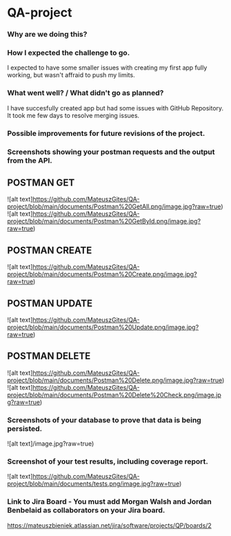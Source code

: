 # QA-project

### Why are we doing this? 


### How I expected the challenge to go. 
I expected to have some smaller issues with creating my first app fully working, but wasn't affraid to push my limits.

### What went well? / What didn't go as planned? 
I have succesfully created app but had some issues with GitHub Repository. It took me few days to resolve merging issues.

### Possible improvements for future revisions of the project. 


### Screenshots showing your postman requests and the output from the API.
## POSTMAN GET
![alt text]https://github.com/MateuszGites/QA-project/blob/main/documents/Postman%20GetAll.png/image.jpg?raw=true)
![alt text]https://github.com/MateuszGites/QA-project/blob/main/documents/Postman%20GetById.png/image.jpg?raw=true)
## POSTMAN CREATE
![alt text]https://github.com/MateuszGites/QA-project/blob/main/documents/Postman%20Create.png/image.jpg?raw=true)
## POSTMAN UPDATE
![alt text]https://github.com/MateuszGites/QA-project/blob/main/documents/Postman%20Update.png/image.jpg?raw=true)
## POSTMAN DELETE
![alt text]https://github.com/MateuszGites/QA-project/blob/main/documents/Postman%20Delete.png/image.jpg?raw=true)
![alt text]https://github.com/MateuszGites/QA-project/blob/main/documents/Postman%20Delete%20Check.png/image.jpg?raw=true)

### Screenshots of your database to prove that data is being persisted. 
![alt text]/image.jpg?raw=true)

### Screenshot of your test results, including coverage report. 
![alt text]https://github.com/MateuszGites/QA-project/blob/main/documents/tests.png/image.jpg?raw=true)

### Link to Jira Board - You must add Morgan Walsh and Jordan Benbelaid as collaborators on your Jira board. 
https://mateuszbieniek.atlassian.net/jira/software/projects/QP/boards/2
